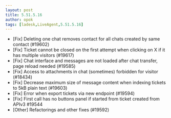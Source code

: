 ```yaml
---
layout: post
title: 5.51.5.16
author: opok
tags: [ladesk,LiveAgent,5.51.5.16]
---
```


- [Fix] Deleting one chat removes contact for all chats created by same contact (#19602)
- [Fix] Ticket cannot be closed on the first attempt when clicking on X if it has multiple visitors (#19617)
- [Fix] Chat interface and messages are not loaded after chat transfer, page reload needed (#19585)
- [Fix] Access to attachments in chat (sometimes) forbidden for visitor (#18434)
- [Fix] Decrease maximum size of message content when indexing tickets to 5kB plain text (#19603)
- [Fix] Error when export tickets via new endpoint (#19594)
- [Fix] First call has no buttons panel if started from ticket created from APIv3 #19544
- [Other] Refactorings and other fixes (#19592)

